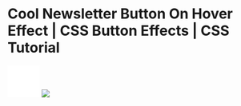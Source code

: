# Cool Newsletter Button On Hover Effect | CSS Button Effects | CSS Tutorial

![Screenshot](./checked.png)
![](https://media.giphy.com/media/mD5XyeZ3BybdvPiGGK/giphy.gif)
